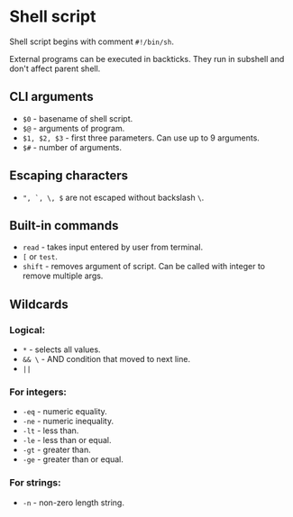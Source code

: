 # Shell script

Shell script begins with comment `#!/bin/sh`.

External programs can be executed in backticks. They run in subshell and don't affect parent shell.

## CLI arguments

-   `$0` - basename of shell script.
-   `$@` - arguments of program.
-   `$1, $2, $3` - first three parameters. Can use up to 9 arguments.
-   `$#` - number of arguments.

## Escaping characters

-   `` ", `, \, $ `` are not escaped without backslash `\`.

## Built-in commands

-   `read` - takes input entered by user from terminal.
-   `[` or `test`.
-   `shift` - removes argument of script. Can be called with integer to remove multiple args.

## Wildcards

### Logical:

-   `*` - selects all values.
-   `&& \` - AND condition that moved to next line.
-   `||`

### For integers:

-   `-eq` - numeric equality.
-   `-ne` - numeric inequality.
-   `-lt` - less than.
-   `-le` - less than or equal.
-   `-gt` - greater than.
-   `-ge` - greater than or equal.

### For strings:

-   `-n` - non-zero length string.

